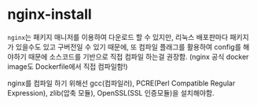 # nginx-install

`nginx`는 패키지 매니저를 이용하여 다운로드 할 수 있지만, 리눅스 배포판마다 패키지가 있을수도 있고 구버전일 수 있기 때문에, 또 컴파일 플래그를 활용하여 config를 해야하기 때문에 소스코드를 기반으로 직접 컴파일 하는걸 권장함. (nginx 공식 docker image도 Dockerfile에서 직접 컴파일함!)

nginx를 컴파일 하기 위해선 gcc(컴파일러), PCRE(Perl Compatible Regular Expression), zlib(압축 모듈), OpenSSL(SSL 인증모듈)을 설치해야함.

